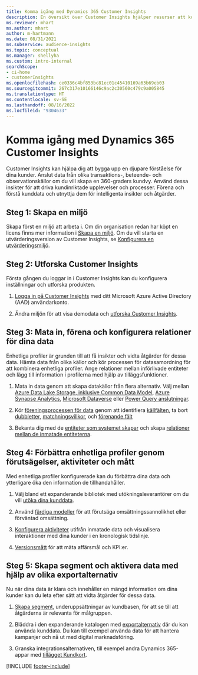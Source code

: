 ```yaml
---
title: Komma igång med Dynamics 365 Customer Insights
description: En översikt över Customer Insights hjälper resurser att komma igång snabbt.
ms.reviewer: mhart
ms.author: mhart
author: m-hartmann
ms.date: 08/31/2021
ms.subservice: audience-insights
ms.topic: conceptual
ms.manager: shellyha
ms.custom: intro-internal
searchScope:
- ci-home
- customerInsights
ms.openlocfilehash: ce0336c4bf853bc81ec01c45410169a63b69eb03
ms.sourcegitcommit: 267c317e10166146c9ac2c30560c479c9a005845
ms.translationtype: HT
ms.contentlocale: sv-SE
ms.lasthandoff: 08/16/2022
ms.locfileid: "9304633"
---
```

# <a name="get-started-with-dynamics-365-customer-insights"></a>Komma igång med Dynamics 365 Customer Insights

Customer Insights kan hjälpa dig att bygga upp en djupare förståelse för dina kunder. Anslut data från olika transaktions-, beteende- och observationskällor om du vill skapa en 360-graders kundvy. Använd dessa insikter för att driva kundinriktade upplevelser och processer. Förena och förstå kunddata och utnyttja dem för intelligenta insikter och åtgärder.

## <a name="step-1-create-an-environment"></a>Steg 1: Skapa en miljö

Skapa först en miljö att arbeta i. Om din organisation redan har köpt en licens finns mer information i [Skapa en miljö](create-environment.md). Om du vill starta en utvärderingsversion av Customer Insights, se [Konfigurera en utvärderingsmiljö](trial-signup.md).

## <a name="step-2-explore-customer-insights"></a>Steg 2: Utforska Customer Insights

Första gången du loggar in i Customer Insights kan du konfigurera inställningar och utforska produkten.

1. [Logga in på Customer Insights](https://home.ci.ai.dynamics.com) med ditt Microsoft Azure Active Directory (AAD) användarkonto.

1. Ändra miljön för att visa demodata och [utforska Customer Insights](home.md).

## <a name="step-3-ingest-unify-and-set-up-relationships-for-your-data"></a>Steg 3: Mata in, förena och konfigurera relationer för dina data

Enhetliga profiler är grunden till att få insikter och vidta åtgärder för dessa data. Hämta data från olika källor och kör processen för datasamordning för att kombinera enhetliga profiler. Ange relationer mellan införlivade entiteter och lägg till information i profilerna med hjälp av tilläggsfunktioner.

1. Mata in data genom att skapa datakällor från flera alternativ. Välj mellan [Azure Data Lake Storage, inklusive Common Data Model](connect-common-data-model.md), [Azure Synapse Analytics](connect-synapse.md), [Microsoft Dataverse](connect-dataverse-managed-lake.md) eller [Power Query anslutningar](connect-power-query.md).

1. Kör [föreningsprocessen för data](data-unification.md) genom att identifiera [källfälten](map-entities.md), ta bort [dubbletter](remove-duplicates.md), [matchningsvillkor](match-entities.md), och [förenande fält](merge-entities.md)

1. Bekanta dig med de [entiteter som systemet skapar](entities.md) och skapa [relationer mellan de inmatade entiteterna](relationships.md).

## <a name="step-4-enhance-unified-profiles-with-predictions-activities-and-measures"></a>Steg 4: Förbättra enhetliga profiler genom förutsägelser, aktiviteter och mått

Med enhetliga profiler konfigurerade kan du förbättra dina data och ytterligare öka den information de tillhandahåller.

1. Välj bland ett expanderande bibliotek med utökningsleverantörer om du vill [utöka dina kunddata](enrichment-hub.md).

1. Använd [färdiga modeller](predictions-overview.md) för att förutsäga omsättningssannolikhet eller förväntad omsättning.

1. [Konfigurera aktiviteter](activities.md) utifrån inmatade data och visualisera interaktioner med dina kunder i en kronologisk tidslinje.

1. [Versionsmått](measures.md) för att mäta affärsmål och KPI:er.

## <a name="step-5-create-segments-and-activate-data-through-various-export-options"></a>Steg 5: Skapa segment och aktivera data med hjälp av olika exportalternativ

Nu när dina data är klara och innehåller en mängd information om dina kunder kan du leta efter sätt att vidta åtgärder för dessa data.

1. [Skapa segment](segments.md), underuppsättningar av kundbasen, för att se till att åtgärderna är relevanta för målgruppen.

1. Bläddra i den expanderande katalogen med [exportalternativ](export-destinations.md) där du kan använda kunddata. Du kan till exempel använda data för att hantera kampanjer och nå ut med digital marknadsföring.

1. Granska integrationsalternativen, till exempel andra Dynamics 365-appar med [tillägget Kundkort](customer-card-add-in.md).  


[!INCLUDE [footer-include](includes/footer-banner.md)]
